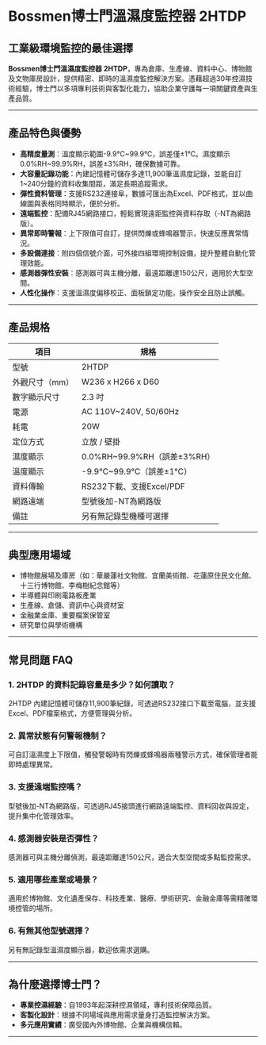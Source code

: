 # Bossmen博士門溫濕度監控器 2HTDP

## 工業級環境監控的最佳選擇

**Bossmen博士門溫濕度監控器 2HTDP**，專為倉庫、生產線、資料中心、博物館及文物庫房設計，提供精密、即時的溫濕度監控解決方案。憑藉超過30年控濕技術經驗，博士門以多項專利技術與客製化能力，協助企業守護每一項關鍵資產與生產品質。

---

## 產品特色與優勢

- **高精度量測**：溫度顯示範圍-9.9℃~99.9℃，誤差僅±1℃。濕度顯示0.0%RH~99.9%RH，誤差±3%RH，確保數據可靠。
- **大容量記錄功能**：內建記憶體可儲存多達11,900筆溫濕度記錄，並能自訂1~240分鐘的資料收集間距，滿足長期追蹤需求。
- **彈性資料管理**：支援RS232連接阜，數據可匯出為Excel、PDF格式，並以曲線圖與表格同時顯示，便於分析。
- **遠端監控**：配備RJ45網路接口，輕鬆實現遠距監控與資料存取（-NT為網路版）。
- **異常即時警報**：上下限值可自訂，提供閃爍或蜂鳴器警示，快速反應異常情況。
- **多設備連接**：附四個信號介面，可外接四組環境控制設備，提升整體自動化管理效能。
- **感測器彈性安裝**：感測器可與主機分離，最遠距離達150公尺，適用於大型空間。
- **人性化操作**：支援溫濕度偏移校正、面板鎖定功能，操作安全且防止誤觸。

---

## 產品規格

| 項目             | 規格                            |
|------------------|----------------------------------|
| 型號             | 2HTDP                            |
| 外觀尺寸（mm）   | W236 x H266 x D60                |
| 數字顯示尺寸     | 2.3 吋                           |
| 電源             | AC 110V~240V, 50/60Hz            |
| 耗電             | 20W                              |
| 定位方式         | 立放 / 壁掛                      |
| 濕度顯示         | 0.0%RH~99.9%RH（誤差±3%RH）      |
| 溫度顯示         | -9.9℃~99.9℃（誤差±1℃）          |
| 資料傳輸         | RS232下載、支援Excel/PDF         |
| 網路遠端         | 型號後加-NT為網路版              |
| 備註             | 另有無記錄型機種可選擇           |

---

## 典型應用場域

- 博物館展場及庫房（如：華嚴蓮社文物館、宜蘭美術館、花蓮原住民文化館、十三行博物館、李梅樹紀念館等）
- 半導體與印刷電路板產業
- 生產線、倉儲、資訊中心與資材室
- 金融業金庫、重要檔案保管室
- 研究單位與學術機構

---

## 常見問題 FAQ

### 1. 2HTDP 的資料記錄容量是多少？如何讀取？
2HTDP 內建記憶體可儲存11,900筆紀錄，可透過RS232接口下載至電腦，並支援Excel、PDF檔案格式，方便管理與分析。

### 2. 異常狀態有何警報機制？
可自訂溫濕度上下限值，觸發警報時有閃爍或蜂鳴器兩種警示方式，確保管理者能即時處理異常。

### 3. 支援遠端監控嗎？
型號後加-NT為網路版，可透過RJ45接頭進行網路遠端監控、資料回收與設定，提升集中化管理效率。

### 4. 感測器安裝是否彈性？
感測器可與主機分離偵測，最遠距離達150公尺，適合大型空間或多點監控需求。

### 5. 適用哪些產業或場景？
適用於博物館、文化遺產保存、科技產業、醫療、學術研究、金融金庫等需精確環境控管的場所。

### 6. 有無其他型號選擇？
另有無記錄型溫濕度顯示器，歡迎依需求選購。

---

## 為什麼選擇博士門？

- **專業控濕經驗**：自1993年起深耕控濕領域，專利技術保障品質。
- **客製化設計**：根據不同場域與應用需求量身打造監控解決方案。
- **多元應用實績**：廣受國內外博物館、企業與機構信賴。

---